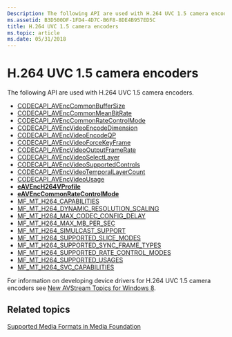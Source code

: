 ```yaml
---
Description: The following API are used with H.264 UVC 1.5 camera encoders.
ms.assetid: B3D500DF-1FD4-4D7C-B6F8-8DE4B957ED5C
title: H.264 UVC 1.5 camera encoders
ms.topic: article
ms.date: 05/31/2018
---
```


# H.264 UVC 1.5 camera encoders

The following API are used with H.264 UVC 1.5 camera encoders.

-   [CODECAPI\_AVEncCommonBufferSize](/windows/desktop/DirectShow/avenccommonbuffersize-property)
-   [CODECAPI\_AVEncCommonMeanBitRate](/windows/desktop/DirectShow/avenccommonmeanbitrate-property)
-   [CODECAPI\_AVEncCommonRateControlMode](/windows/desktop/DirectShow/avenccommonratecontrolmode-property)
-   [CODECAPI\_AVEncVideoEncodeDimension](/windows/desktop/DirectShow/avencvideoencodedimension-property)
-   [CODECAPI\_AVEncVideoEncodeQP](codecapi-avencvideoencodeqp.md)
-   [CODECAPI\_AVEncVideoForceKeyFrame](codecapi-avencvideoforcekeyframe.md)
-   [CODECAPI\_AVEncVideoOutputFrameRate](/windows/desktop/DirectShow/avencvideooutputframerate-property)
-   [CODECAPI\_AVEncVideoSelectLayer](codecapi-avencvideoselectlayer.md)
-   [CODECAPI\_AVEncVideoSupportedControls](codecapi-avencvideosupportedcontrols.md)
-   [CODECAPI\_AVEncVideoTemporalLayerCount](codecapi-avencvideotemporallayercount.md)
-   [CODECAPI\_AVEncVideoUsage](codecapi-avencvideousage.md)
-   [**eAVEncH264VProfile**](/windows/desktop/api/codecapi/ne-codecapi-eavench264vprofile)
-   [**eAVEncCommonRateControlMode**](/windows/desktop/api/codecapi/ne-codecapi-eavenccommonratecontrolmode)
-   [MF\_MT\_H264\_CAPABILITIES](mf-mt-h264-capabilities.md)
-   [MF\_MT\_H264\_DYNAMIC\_RESOLUTION\_SCALING](https://www.bing.com/search?q=MF\_MT\_H264\_DYNAMIC\_RESOLUTION\_SCALING)
-   [MF\_MT\_H264\_MAX\_CODEC\_CONFIG\_DELAY](mf-mt-h264-max-codec-config-delay.md)
-   [MF\_MT\_H264\_MAX\_MB\_PER\_SEC](mf-mt-h264-max-mb-per-sec.md)
-   [MF\_MT\_H264\_SIMULCAST\_SUPPORT](mf-mt-h264-simulcast-support.md)
-   [MF\_MT\_H264\_SUPPORTED\_SLICE\_MODES](mf-mt-h264-supported-slice-modes.md)
-   [MF\_MT\_H264\_SUPPORTED\_SYNC\_FRAME\_TYPES](mf-mt-h264-supported-sync-frame-types.md)
-   [MF\_MT\_H264\_SUPPORTED\_RATE\_CONTROL\_MODES](mf-mt-h264-supported-rate-control-modes.md)
-   [MF\_MT\_H264\_SUPPORTED\_USAGES](mf-mt-h264-supported-usages.md)
-   [MF\_MT\_H264\_SVC\_CAPABILITIES](mf-mt-h264-svc-capabilities.md)

For information on developing device drivers for H.264 UVC 1.5 camera encoders see [New AVStream Topics for Windows 8](/windows-hardware/drivers/stream/new-windows-8-ddis).

## Related topics

<dl> <dt>

[Supported Media Formats in Media Foundation](supported-media-formats-in-media-foundation.md)
</dt> </dl>

 

 